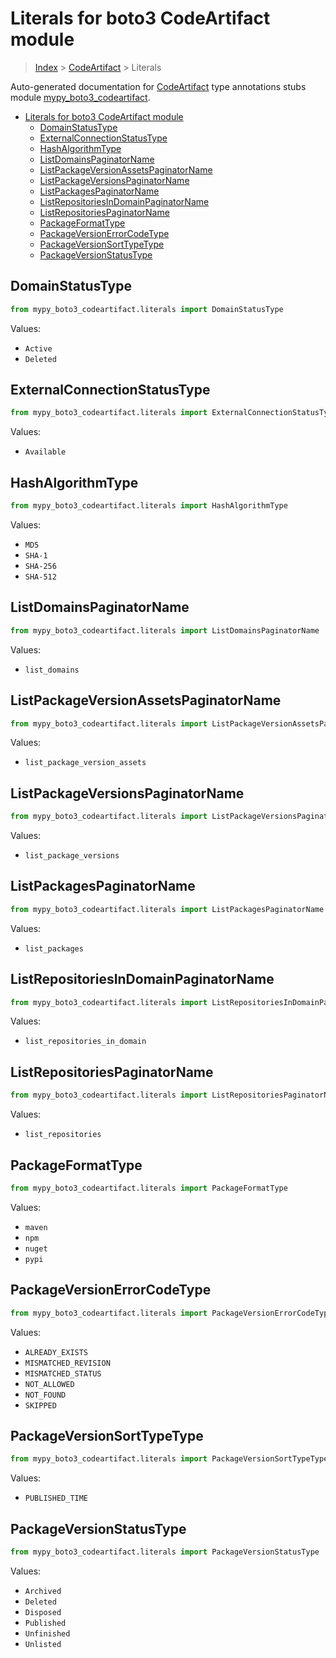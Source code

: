 # Literals for boto3 CodeArtifact module

> [Index](..) > [CodeArtifact](.) > Literals

Auto-generated documentation for
[CodeArtifact](https://boto3.amazonaws.com/v1/documentation/api/1.17.75/reference/services/codeartifact.html#CodeArtifact)
type annotations stubs module
[mypy_boto3_codeartifact](https://pypi.org/project/mypy-boto3-codeartifact/).

- [Literals for boto3 CodeArtifact module](#literals-for-boto3-codeartifact-module)
  - [DomainStatusType](#domainstatustype)
  - [ExternalConnectionStatusType](#externalconnectionstatustype)
  - [HashAlgorithmType](#hashalgorithmtype)
  - [ListDomainsPaginatorName](#listdomainspaginatorname)
  - [ListPackageVersionAssetsPaginatorName](#listpackageversionassetspaginatorname)
  - [ListPackageVersionsPaginatorName](#listpackageversionspaginatorname)
  - [ListPackagesPaginatorName](#listpackagespaginatorname)
  - [ListRepositoriesInDomainPaginatorName](#listrepositoriesindomainpaginatorname)
  - [ListRepositoriesPaginatorName](#listrepositoriespaginatorname)
  - [PackageFormatType](#packageformattype)
  - [PackageVersionErrorCodeType](#packageversionerrorcodetype)
  - [PackageVersionSortTypeType](#packageversionsorttypetype)
  - [PackageVersionStatusType](#packageversionstatustype)

## DomainStatusType

```python
from mypy_boto3_codeartifact.literals import DomainStatusType
```

Values:

- `Active`
- `Deleted`

## ExternalConnectionStatusType

```python
from mypy_boto3_codeartifact.literals import ExternalConnectionStatusType
```

Values:

- `Available`

## HashAlgorithmType

```python
from mypy_boto3_codeartifact.literals import HashAlgorithmType
```

Values:

- `MD5`
- `SHA-1`
- `SHA-256`
- `SHA-512`

## ListDomainsPaginatorName

```python
from mypy_boto3_codeartifact.literals import ListDomainsPaginatorName
```

Values:

- `list_domains`

## ListPackageVersionAssetsPaginatorName

```python
from mypy_boto3_codeartifact.literals import ListPackageVersionAssetsPaginatorName
```

Values:

- `list_package_version_assets`

## ListPackageVersionsPaginatorName

```python
from mypy_boto3_codeartifact.literals import ListPackageVersionsPaginatorName
```

Values:

- `list_package_versions`

## ListPackagesPaginatorName

```python
from mypy_boto3_codeartifact.literals import ListPackagesPaginatorName
```

Values:

- `list_packages`

## ListRepositoriesInDomainPaginatorName

```python
from mypy_boto3_codeartifact.literals import ListRepositoriesInDomainPaginatorName
```

Values:

- `list_repositories_in_domain`

## ListRepositoriesPaginatorName

```python
from mypy_boto3_codeartifact.literals import ListRepositoriesPaginatorName
```

Values:

- `list_repositories`

## PackageFormatType

```python
from mypy_boto3_codeartifact.literals import PackageFormatType
```

Values:

- `maven`
- `npm`
- `nuget`
- `pypi`

## PackageVersionErrorCodeType

```python
from mypy_boto3_codeartifact.literals import PackageVersionErrorCodeType
```

Values:

- `ALREADY_EXISTS`
- `MISMATCHED_REVISION`
- `MISMATCHED_STATUS`
- `NOT_ALLOWED`
- `NOT_FOUND`
- `SKIPPED`

## PackageVersionSortTypeType

```python
from mypy_boto3_codeartifact.literals import PackageVersionSortTypeType
```

Values:

- `PUBLISHED_TIME`

## PackageVersionStatusType

```python
from mypy_boto3_codeartifact.literals import PackageVersionStatusType
```

Values:

- `Archived`
- `Deleted`
- `Disposed`
- `Published`
- `Unfinished`
- `Unlisted`
